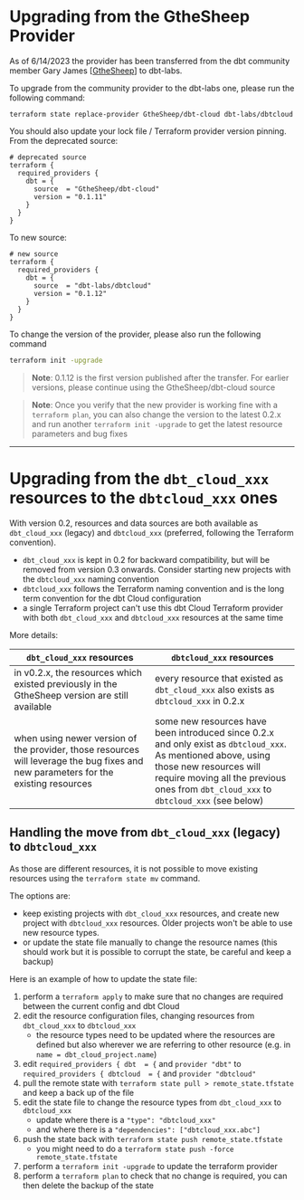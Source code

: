 # Upgrading from the GtheSheep Provider

As of 6/14/2023 the provider has been transferred from the dbt community member Gary James [[GtheSheep](https://github.com/GtheSheep)] to dbt-labs.

To upgrade from the community provider to the dbt-labs one, please run the following command:

```shell
terraform state replace-provider GtheSheep/dbt-cloud dbt-labs/dbtcloud
```

You should also update your lock file / Terraform provider version pinning. From the deprecated source:

```hcl
# deprecated source
terraform {
  required_providers {
    dbt = {
      source  = "GtheSheep/dbt-cloud"
      version = "0.1.11"
    }
  }
}
```

To new source:

```hcl
# new source
terraform {
  required_providers {
    dbt = {
      source  = "dbt-labs/dbtcloud"
      version = "0.1.12"
    }
  }
}
```

To change the version of the provider, please also run the following command

```sh
terraform init -upgrade
```

>**Note**:  0.1.12 is the first version published after the transfer. For earlier versions, please continue using the GtheSheep/dbt-cloud source

>**Note**:  Once you verify that the new provider is working fine with a `terraform plan`, you can also change the version to the latest 0.2.x and run another `terraform init -upgrade` to get the latest resource parameters and bug fixes

---

# Upgrading from the `dbt_cloud_xxx` resources to the `dbtcloud_xxx` ones

With version 0.2, resources and data sources are both available as `dbt_cloud_xxx` (legacy) and `dbtcloud_xxx` (preferred, following the Terraform convention).

- `dbt_cloud_xxx` is kept in 0.2 for backward compatibility, but will be removed from version 0.3 onwards. Consider starting new projects with the `dbtcloud_xxx` naming convention
- `dbtcloud_xxx` follows the Terraform naming convention and is the long term convention for the dbt Cloud configuration
- a single Terraform project can't use this dbt Cloud Terraform provider with both `dbt_cloud_xxx` and `dbtcloud_xxx` resources at the same time

More details:

| `dbt_cloud_xxx` resources  | `dbtcloud_xxx` resources |
| ------------- | ------------- |
| in v0.2.x, the resources which existed previously in the GtheSheep version are still available  | every resource that existed as `dbt_cloud_xxx` also exists as `dbtcloud_xxx` in 0.2.x   |
| when using newer version of the provider, those resources will leverage the bug fixes and new parameters for the existing resources | some new resources have been introduced since 0.2.x and only exist as `dbtcloud_xxx`. <br/>As mentioned above, using those new resources will require moving all the previous ones from `dbt_cloud_xxx` to `dbtcloud_xxx` (see below) |

## Handling the move from `dbt_cloud_xxx` (legacy) to `dbtcloud_xxx`

As those are different resources, it is not possible to move existing resources using the `terraform state mv` command.

The options are:

- keep existing projects with `dbt_cloud_xxx` resources, and create new project with `dbtcloud_xxx` resources. Older projects won't be able to use new resource types.
- or update the state file manually to change the resource names (this should work but it is possible to corrupt the state, be careful and keep a backup)

Here is an example of how to update the state file:

1. perform a `terraform apply` to make sure that no changes are required between the current config and dbt Cloud
1. edit the resource configuration files, changing resources from `dbt_cloud_xxx` to `dbtcloud_xxx`
   - the resource types need to be updated where the resources are defined but also wherever we are referring to other resource (e.g. in `name = dbt_cloud_project.name`)
1. edit `required_providers { dbt  = {` and `provider "dbt"` to `required_providers { dbtcloud  = {` and `provider "dbtcloud"`
1. pull the remote state with `terraform state pull > remote_state.tfstate` and keep a back up of the file
1. edit the state file to change the resource types from `dbt_cloud_xxx` to `dbtcloud_xxx`
   - update where there is a `"type": "dbtcloud_xxx"`
   - and where there is a `"dependencies": ["dbtcloud_xxx.abc"]`
1. push the state back with `terraform state push remote_state.tfstate`
   - you might need to do a `terraform state push -force remote_state.tfstate`
1. perform a `terraform init -upgrade` to update the terraform provider
1. perform a `terraform plan` to check that no change is required, you can then delete the backup of the state
